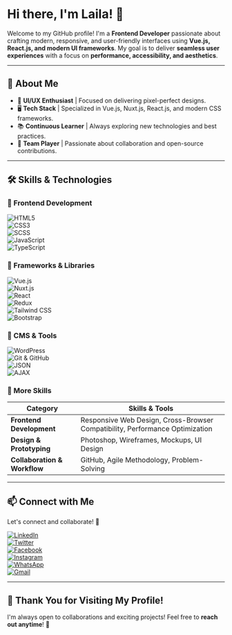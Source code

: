 # Hi there, I'm Laila! 👋

Welcome to my GitHub profile! I'm a **Frontend Developer** passionate about crafting modern, responsive, and user-friendly interfaces using **Vue.js, React.js, and modern UI frameworks**. My goal is to deliver **seamless user experiences** with a focus on **performance, accessibility, and aesthetics**.

---

## 🚀 About Me

- 🎨 **UI/UX Enthusiast** | Focused on delivering pixel-perfect designs.
- 🖥️ **Tech Stack** | Specialized in Vue.js, Nuxt.js, React.js, and modern CSS frameworks.
- 📚 **Continuous Learner** | Always exploring new technologies and best practices.
- 👥 **Team Player** | Passionate about collaboration and open-source contributions.

---

## 🛠️ Skills & Technologies

### 📌 Frontend Development
![HTML5](https://img.icons8.com/color/48/000000/html-5.png)  
![CSS3](https://img.icons8.com/color/48/000000/css3.png)  
![SCSS](https://img.icons8.com/color/48/000000/sass.png)  
![JavaScript](https://img.icons8.com/color/48/000000/javascript--v1.png)  
![TypeScript](https://img.icons8.com/color/48/000000/typescript.png)

### 📌 Frameworks & Libraries
![Vue.js](https://img.shields.io/badge/Vue.js-42B883?style=flat&logo=vue.js&logoColor=white)  
![Nuxt.js](https://img.shields.io/badge/Nuxt.js-00DC82?style=flat&logo=nuxt.js&logoColor=white)  
![React](https://img.shields.io/badge/React-61DAFB?style=flat&logo=react&logoColor=white)  
![Redux](https://img.shields.io/badge/Redux-764ABC?style=flat&logo=redux&logoColor=white)  
![Tailwind CSS](https://img.shields.io/badge/Tailwind%20CSS-38BDF8?style=flat&logo=tailwind-css&logoColor=white)  
![Bootstrap](https://img.shields.io/badge/Bootstrap-563D7C?style=flat&logo=bootstrap&logoColor=white)

### 📌 CMS & Tools
![WordPress](https://img.icons8.com/color/48/000000/wordpress.png)  
![Git & GitHub](https://img.icons8.com/color/48/000000/git.png)  
![JSON](https://img.icons8.com/color/48/000000/json.png)  
![AJAX](https://img.icons8.com/external-flat-icons-pause-08/64/external-ajax-web-design-and-development-flat-icons-pause-08.png)

### 📌 More Skills

| **Category** | **Skills & Tools** |
|-------------|------------------|
| **Frontend Development** | Responsive Web Design, Cross-Browser Compatibility, Performance Optimization |
| **Design & Prototyping** | Photoshop, Wireframes, Mockups, UI Design |
| **Collaboration & Workflow** | GitHub, Agile Methodology, Problem-Solving |

---

## 📫 Connect with Me

Let's connect and collaborate! 🚀

[![LinkedIn](https://img.icons8.com/color/48/000000/linkedin.png)](https://www.linkedin.com/in/laila-a-mohamed/)  
[![Twitter](https://img.icons8.com/color/48/000000/twitter--v1.png)](https://x.com/LailaMo90)  
[![Facebook](https://img.icons8.com/color/48/000000/facebook.png)](https://web.facebook.com/profile.php?id=100028147566924&_rdc=1&_rdr)  
[![Instagram](https://img.icons8.com/color/48/000000/instagram-new--v1.png)](https://www.instagram.com/codeswithlaila/)  
[![WhatsApp](https://img.icons8.com/color/48/000000/whatsapp.png)](https://wa.me/201010579244)  
[![Gmail](https://img.icons8.com/color/48/000000/gmail-new.png)](mailto:lailamohammed2023@gmail.com)

---

## 💖 Thank You for Visiting My Profile!

I'm always open to collaborations and exciting projects! Feel free to **reach out anytime**! 🚀

